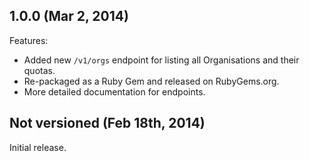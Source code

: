 ## 1.0.0 (Mar 2, 2014)

Features:
  
  - Added new `/v1/orgs` endpoint for listing all Organisations and their quotas.
  - Re-packaged as a Ruby Gem and released on RubyGems.org.
  - More detailed documentation for endpoints.

## Not versioned (Feb 18th, 2014)

Initial release.
